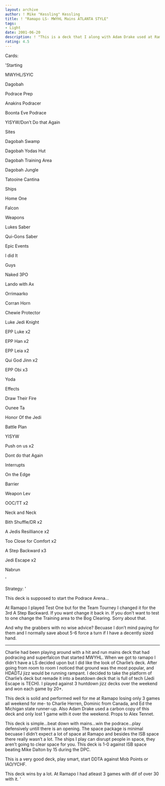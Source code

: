 ```yaml
---
layout: archive
author: ! Mike "Kessling" Kessling
title: ! "Ramapo LS- MWYHL Mains ATLANTA STYLE"
tags:
- Light
date: 2001-06-20
description: ! "This is a deck that I along with Adam Drake used at Ramapocon. Charlie Herren also used a similar deck, but his was more superfalcon oriented."
rating: 4.5
---
```

Cards: 

'Starting

MWYHL/SYIC

Dagobah

Podrace Prep

Anakins Podracer

Boonta Eve Podrace

YISYW/Don’t Do that Again


Sites

Dagobah Swamp

Dagobah Yodas Hut

Dagobah Training Area

Dagobah Jungle

Tatooine Cantina


Ships

Home One

Falcon


Weapons

Lukes Saber

Qui-Gons Saber


Epic Events

I did It


Guys

Naked 3PO

Lando with Ax

Orrimaarko

Corran Horn

Chewie Protector

Luke Jedi Knight

EPP Luke x2

EPP Han x2

EPP Leia x2

Qui God Jinn x2

EPP Obi x3

Yoda


Effects

Draw Their Fire

Ounee Ta

Honor Of the Jedi

Battle Plan

YISYW

Push on us x2

Dont do that Again


Interrupts

On the Edge

Barrier

Weapon Lev

OOC/TT x2

Neck and Neck

Bith Shuffle/DR x2

A Jedis Resilliance x2

Too Close for Comfort x2

A Step Backward x3

Jedi Escape x2

Nabrun

'

Strategy: '

This deck is supposed to start the Podrace Arena...


At Ramapo I played Test One but for the Team Tourney I changed it for the 3rd A Step Backward. If you want change it back in. If you don’t want to test to one change the Training area to the Bog Clearing. Sorry about that.


And why the grabbers with no wise advice? Becuase I don’t mind paying for them and I normally save about 5-6 force a turn if I have a decently sized hand.


------


Charlie had been playing around with a hit and run mains deck that had podracing and superfalcon that started MWYHL. When we got to ramapo I didn’t have a LS decided upon but I did like the look of Charlie’s deck. After going from room to room I noticed that ground was the most popular, and HDADTJ jizz would be running rampant. I decided to take the platform of Charlie’s deck but remade it into a beatdown deck that is full of tech (Jedi Escape is TECH). I played against 3 huntdown jizz decks over the weekend and won each game by 20+.


This deck is solid and performed well for me at Ramapo losing only 3 games all weekend for me- to Charlie Herren, Dominic from Canada, and Ed the Michigan state runner-up. Also Adam Drake used a carbon copy of this deck and only lost 1 game with it over the weekend. Props to Alex Tennet.  


This deck is simple...beat down with mains...win the podrace...play defensively untill there is an opening. The space package is minimal becuase I didn’t expect a lot of space at Ramapo and besides the ISB space there really wasn’t a lot. The ships I play can disrupt people in space, they aren’t going to clear space for you. This deck is 1-0 against ISB space beating Mike Dalton by 15 during the DPC.


This is a very good deck, play smart, start DDTA against Mob Points or IAO/YCHF. 


This deck wins by a lot. At Ramapo I had atleast 3 games with dif of over 30 with it.    '